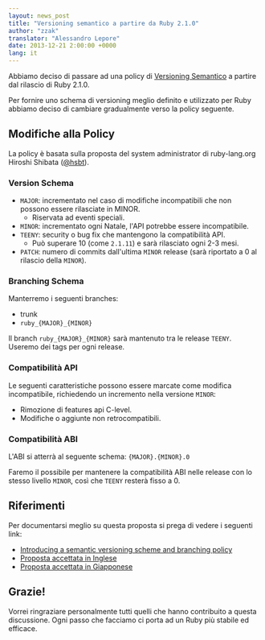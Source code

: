 ```yaml
---
layout: news_post
title: "Versioning semantico a partire da Ruby 2.1.0"
author: "zzak"
translator: "Alessandro Lepore"
date: 2013-12-21 2:00:00 +0000
lang: it
---
```


Abbiamo deciso di passare ad una policy di [Versioning Semantico](http://semver.org/)
a partire dal rilascio di Ruby 2.1.0.

Per fornire uno schema di versioning meglio definito e utilizzato per Ruby
abbiamo deciso di cambiare gradualmente verso la policy seguente.

## Modifiche alla Policy

La policy è basata sulla proposta del system administrator di ruby-lang.org
Hiroshi Shibata ([@hsbt](https://twitter.com/hsbt)).

### Version Schema

* `MAJOR`: incrementato nel caso di modifiche incompatibili che non possono
essere rilasciate in MINOR.
  * Riservata ad eventi speciali.
* `MINOR`: incrementato ogni Natale, l'API potrebbe essere incompatibile.
* `TEENY`: security o bug fix che mantengono la compatibilità API.
  * Può superare 10 (come `2.1.11`) e sarà rilasciato ogni 2-3 mesi.
* `PATCH`: numero di commits dall'ultima `MINOR` release (sarà riportato a 0 al
rilascio della `MINOR`).

### Branching Schema

Manterremo i seguenti branches:

* trunk
* `ruby_{MAJOR}_{MINOR}`

Il branch `ruby_{MAJOR}_{MINOR}` sarà mantenuto tra le release `TEENY`.
Useremo dei tags per ogni release.

### Compatibilità API

Le seguenti caratteristiche possono essere marcate come modifica incompatibile,
richiedendo un incremento nella versione `MINOR`:

* Rimozione di features api C-level.
* Modifiche o aggiunte non retrocompatibili.

### Compatibilità ABI

L'ABI si atterrà al seguente schema: `{MAJOR}.{MINOR}.0`

Faremo il possibile per mantenere la compatibilità ABI nelle release con lo
stesso livello `MINOR`, così che `TEENY` resterà fisso a 0.

## Riferimenti

Per documentarsi meglio su questa proposta si prega di vedere i seguenti link:

* [Introducing a semantic versioning scheme and branching policy](https://bugs.ruby-lang.org/issues/8835)
* [Proposta accettata in Inglese](https://gist.github.com/sorah/7803201)
* [Proposta accettata in Giapponese](https://gist.github.com/hsbt/7719305)

## Grazie!

Vorrei ringraziare personalmente tutti quelli che hanno contribuito a questa
discussione. Ogni passo che facciamo ci porta ad un Ruby più stabile ed
efficace.



